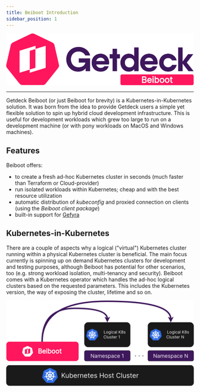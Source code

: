 ```yaml
---
title: Beiboot Introduction
sidebar_position: 1
---
```


![Getdeck Beiboot Logo](/img/beiboot-logo.png)
<hr/>

Getdeck Beiboot (or just Beiboot for brevity) is a Kubernetes-in-Kubernetes solution. 
It was born from the idea to provide Getdeck users a simple yet flexible solution to spin up 
hybrid cloud development infrastructure. This is useful for development workloads which grew too large to run on a 
development machine (or with pony workloads on MacOS and Windows machines).

## Features

Beiboot offers:

* to create a fresh ad-hoc Kubernetes cluster in seconds (much faster than Terraform or Cloud-provider)
* run isolated workloads within Kubernetes; cheap and with the best resource utilization
* automatic distribution of _kubeconfig_ and proxied connection on clients (using the _Beiboot client package_)
* built-in support for [Gefyra](https://gefyra.dev)


## Kubernetes-in-Kubernetes
There are a couple of aspects why a logical ("virtual") Kubernetes cluster running within a physical Kubernetes cluster 
is beneficial. The main focus currently is spinning up on demand Kubernetes clusters for development and testing 
purposes, although Beiboot has potential for other scenarios, too (e.g. strong workload isolation, multi-tenancy and 
security).
Beiboot comes with a Kubernetes operator which handles the ad-hoc logical clusters based on the requested parameters.
This includes the Kubernetes version, the way of exposing the cluster, lifetime and so on.

![Beiboot Ops](/img/beiboot-ops.png)